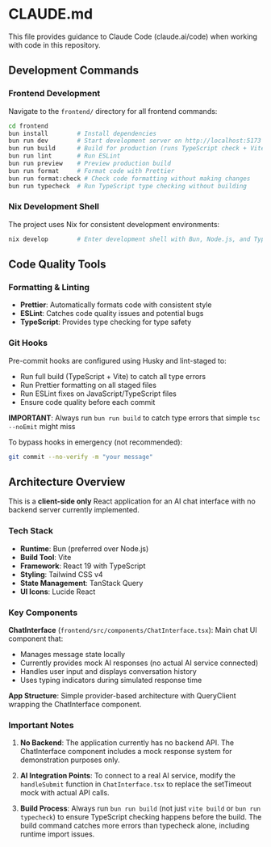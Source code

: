 # CLAUDE.md

This file provides guidance to Claude Code (claude.ai/code) when working with code in this repository.

## Development Commands

### Frontend Development
Navigate to the `frontend/` directory for all frontend commands:

```bash
cd frontend
bun install        # Install dependencies
bun run dev        # Start development server on http://localhost:5173
bun run build      # Build for production (runs TypeScript check + Vite build) - USE THIS FOR TYPE CHECKING
bun run lint       # Run ESLint
bun run preview    # Preview production build
bun run format     # Format code with Prettier
bun run format:check # Check code formatting without making changes
bun run typecheck  # Run TypeScript type checking without building
```

### Nix Development Shell
The project uses Nix for consistent development environments:
```bash
nix develop        # Enter development shell with Bun, Node.js, and TypeScript tools
```

## Code Quality Tools

### Formatting & Linting
- **Prettier**: Automatically formats code with consistent style
- **ESLint**: Catches code quality issues and potential bugs
- **TypeScript**: Provides type checking for type safety

### Git Hooks
Pre-commit hooks are configured using Husky and lint-staged to:
- Run full build (TypeScript + Vite) to catch all type errors
- Run Prettier formatting on all staged files
- Run ESLint fixes on JavaScript/TypeScript files
- Ensure code quality before each commit

**IMPORTANT**: Always run `bun run build` to catch type errors that simple `tsc --noEmit` might miss

To bypass hooks in emergency (not recommended):
```bash
git commit --no-verify -m "your message"
```

## Architecture Overview

This is a **client-side only** React application for an AI chat interface with no backend server currently implemented.

### Tech Stack
- **Runtime**: Bun (preferred over Node.js)
- **Build Tool**: Vite
- **Framework**: React 19 with TypeScript
- **Styling**: Tailwind CSS v4
- **State Management**: TanStack Query
- **UI Icons**: Lucide React

### Key Components

**ChatInterface** (`frontend/src/components/ChatInterface.tsx`): Main chat UI component that:
- Manages message state locally
- Currently provides mock AI responses (no actual AI service connected)
- Handles user input and displays conversation history
- Uses typing indicators during simulated response time

**App Structure**: Simple provider-based architecture with QueryClient wrapping the ChatInterface component.

### Important Notes

1. **No Backend**: The application currently has no backend API. The ChatInterface component includes a mock response system for demonstration purposes only.

2. **AI Integration Points**: To connect to a real AI service, modify the `handleSubmit` function in `ChatInterface.tsx` to replace the setTimeout mock with actual API calls.

3. **Build Process**: Always run `bun run build` (not just `vite build` or `bun run typecheck`) to ensure TypeScript checking happens before the build. The build command catches more errors than typecheck alone, including runtime import issues.